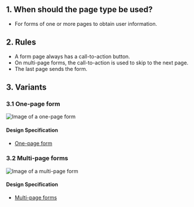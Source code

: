 ## 1. When should the page type be used? 
*   For forms of one or more pages to obtain user information.

## 2. Rules 
*   A form page always has a call-to-action button. 
*   On multi-page forms, the call-to-action is used to skip to the next page. 
*   The last page sends the form.

## 3. Variants 
### 3.1 One-page form 
![Image of a one-page form](https://raw.githubusercontent.com/sbb-design-systems/sbb-design-system/master/mobile/page-types/form/images/MS03_einseitig.png 'class: image')

#### Design Specification
*   [One-page form](https://sbb.invisionapp.com/d/main#/console/14051805/323023909/inspect)

### 3.2 Multi-page forms
![Image of a multi-page form](https://raw.githubusercontent.com/sbb-design-systems/sbb-design-system/master/mobile/page-types/form/images/MS03_mehrseitig.png 'class: image')

#### Design Specification
*   [Multi-page forms](https://sbb.invisionapp.com/d/main#/console/14051805/323023910/inspect)